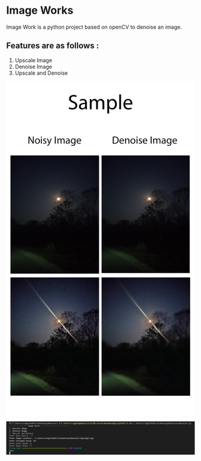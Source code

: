 # Image Works

Image Work is a python project based on openCV to denoise an image.

## Features are as follows :

1. Upscale Image 
2. Denoise Image 
3. Upscale and Denoise

![Samples](img/Samples.png)

![Ouput](img/output%20screen.png)